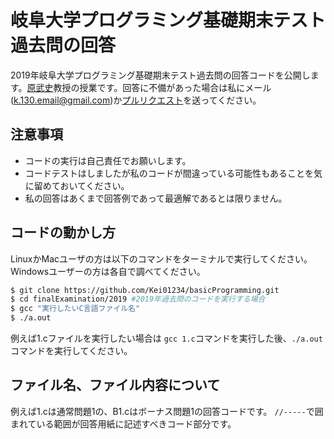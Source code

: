 # 岐阜大学プログラミング基礎期末テスト過去問の回答
2019年岐阜大学プログラミング基礎期末テスト過去問の回答コードを公開します。[原武史](https://www1.gifu-u.ac.jp/~g_ai/interview/hara.html)教授の授業です。回答に不備があった場合は私にメール(k.130.email@gmail.com)か[プルリクエスト](https://github.com/Kei01234/finalExamination/pulls)を送ってください。

## 注意事項
- コードの実行は自己責任でお願いします。
- コードテストはしましたが私のコードが間違っている可能性もあることを気に留めておいてください。
- 私の回答はあくまで回答例であって最適解であるとは限りません。

## コードの動かし方
LinuxかMacユーザの方は以下のコマンドをターミナルで実行してください。Windowsユーザーの方は各自で調べてください。

```bash
$ git clone https://github.com/Kei01234/basicProgramming.git
$ cd finalExamination/2019 #2019年過去問のコードを実行する場合
$ gcc "実行したいC言語ファイル名"
$ ./a.out
```
例えば1.cファイルを実行したい場合は `gcc 1.c`コマンドを実行した後、`./a.out`コマンドを実行してください。

## ファイル名、ファイル内容について
例えば1.cは通常問題1の、B1.cはボーナス問題1の回答コードです。
`//-----`で囲まれている範囲が回答用紙に記述すべきコード部分です。
